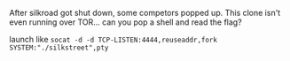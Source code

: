 After silkroad got shut down, some competors popped up. 
This clone isn't even running over TOR... can you pop a shell and read the flag?

launch like `socat -d -d TCP-LISTEN:4444,reuseaddr,fork SYSTEM:"./silkstreet",pty`
